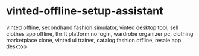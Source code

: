 # vinted-offline-setup-assistant
vinted offline, secondhand fashion simulator, vinted desktop tool, sell clothes app offline, thrift platform no login, wardrobe organizer pc, clothing marketplace clone, vinted ui trainer, catalog fashion offline, resale app desktop
